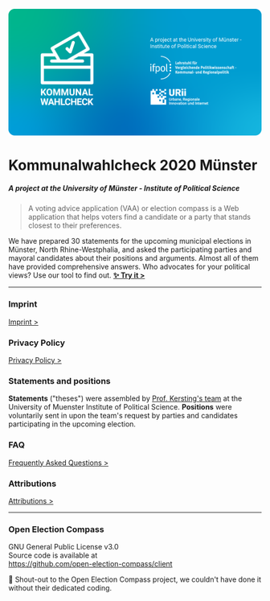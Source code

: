 ![Kommunalwahlcheck](kwc-git-header.png)

# Kommunalwahlcheck 2020 Münster
##### A project at the University of Münster - Institute of Political Science

> A voting advice application (VAA) or election compass is a Web application that helps voters find a candidate or a party that stands closest to their preferences.

We have prepared 30 statements for the upcoming municipal elections in Münster, North Rhine-Westphalia, and asked the participating parties and mayoral candidates about their positions and arguments. Almost all of them have provided comprehensive answers. Who advocates for your political views? Use our tool to find out. **[✨ Try it >](https://kommunalwahlcheck.de/muenster)**

---

### Imprint
[Imprint >](imprint.md)

### Privacy Policy
[Privacy Policy >](privacy.md)

### Statements and positions
**Statements** ("theses") were assembled by [Prof. Kersting's team](https://www.uni-muenster.de/IfPol/Kersting/URII/) at the University of Muenster Institute of Political Science. **Positions** were voluntarily sent in upon the team's request by parties and candidates participating in the upcoming election.

### FAQ
[Frequently Asked Questions >](https://www.uni-muenster.de/IfPol/Kersting/online-wahlhilfe/Kommunalwahlcheck-FAQ.html)

### Attributions
[Attributions >](attributions.md)

---

### Open Election Compass
GNU General Public License v3.0\
Source code is available at\
https://github.com/open-election-compass/client

👏 Shout-out to the Open Election Compass project, we couldn't have done it without their dedicated coding.
